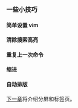 ### 一些小技巧

#### 简单设置 vim

#### 清除搜索高亮

#### 重复上一次命令

#### 缩进

#### 自动排版

[下一章](file-five.md)将介绍分屏和标签页。

